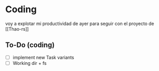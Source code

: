 # Coding

voy a explotar mi productividad de ayer para seguir con el proyecto de [[Thao-rs]]

## To-Do (coding)

- [ ] implement new Task variants
- [ ] Working dir + fs  